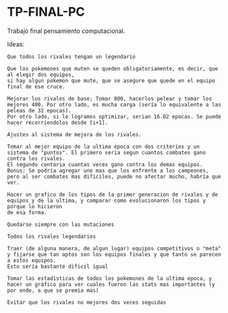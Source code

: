 # TP-FINAL-PC

Trabajo final pensamiento computacional. 

Ideas:

    Que todos los rivales tengan un legendario

    Que los pokemones que muten se queden obligatoriamente, es decir, que al elegir dos equipos, 
    si hay algun pokemon que mute, que se asegure que quede en el equipo final de ese cruce.

    Mejorar los rivales de base; Tomar 800, hacerlos pelear y tomar los mejores 400. Por otro lado, es mucha carga (sería lo equivalente a las peleas de 32 epocas).
    Por otro lado, si lo logramos optimizar, serian 16.02 epocas. Se puede hacer recorriendolos desde [i+1].
    
    Ajustes al sistema de mejora de los rivales.
    
    Tomar al mejor equipo de la ultima epoca con dos criterios y un sistema de "puntos". El primero seria segun cuantos combates gano contra los rivales.
    El segundo contaria cuantas veces gano contra los demas equipos.
    Bonus: Se podría agregar uno mas que los enfrente a los campeones, pero al ser combates mas dificiles, puede no afectar mucho, habría que ver.

    Hacer un grafico de los tipos de la primer generacion de rivales y de equipos y de la ultima, y comparar como evolucionaron los tipos y porque lo hicieron
    de esa forma.

    Quedarse siempre con las mutaciones

    Todos los rivales legendarios

    Traer (de alguna manera, de algun lugar) equipos competitivos o "meta" y fijarse que tan aptos son los equipos finales y que tanto se parecen a estos equipos.
    Esto sería bastante dificil igual

    Tomar las estadisticas de todos los pokemones de la ultima epoca, y hacer un gráfico para ver cuales fueron las stats mas importantes (y por ende, a que se premia mas)

    Evitar que los rivales no mejores dos veces seguidas